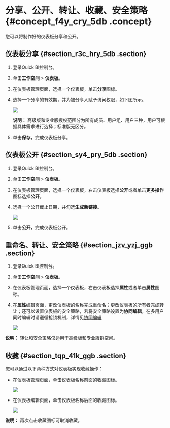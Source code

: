# 分享、公开、转让、收藏、安全策略 {#concept_f4y_cry_5db .concept}

您可以将制作好的仪表板分享和公开。

## 仪表板分享 {#section_r3c_hry_5db .section}

1.  登录Quick BI控制台。
2.  单击**工作空间** \> **仪表板**。
3.  在仪表板管理页面，选择一个仪表板，单击**分享**图标。
4.  选择一个分享的有效期，并为被分享人赋予访问权限，如下图所示。

    ![](http://static-aliyun-doc.oss-cn-hangzhou.aliyuncs.com/assets/img/9121/155859064445314_zh-CN.png)

    **说明：** 高级版和专业版授权范围分为所有成员、用户组、用户三种，用户可根据具体需求进行选择；标准版无区分。

5.  单击**保存**，完成仪表板分享。

## 仪表板公开 {#section_sy4_pry_5db .section}

1.  登录Quick BI控制台。
2.  单击**工作空间** \> **仪表板**。
3.  在仪表板管理页面，选择一个仪表板，右击仪表板选择**公开**或者单击**更多操作**图标选择**公开**。
4.  选择一个公开截止日期，并勾选**生成新链接**。

    ![](http://static-aliyun-doc.oss-cn-hangzhou.aliyuncs.com/assets/img/9121/155859064445316_zh-CN.png)

5.  单击**公开**，完成仪表板公开。

## 重命名、转让、安全策略 {#section_jzv_yzj_ggb .section}

1.  登录Quick BI控制台。
2.  单击**工作空间** \> **仪表板**。
3.  在仪表板管理页面，选择一个仪表板，右击仪表板选择**属性**或者单击**属性**图标。
4.  在**属性**编辑页面，更改仪表板的名称完成重命名；更改仪表板的所有者完成转让；还可以设置仪表板的安全策略，若将安全策略设置为**协同编辑**，在多用户同时编辑时请遵循抢锁机制，详情见[协同编辑](https://help.aliyun.com/knowledge_detail/98630.html?spm=a2c4g.11186623.2.30.67336366w49IkT#8go9cd)

    ![](http://static-aliyun-doc.oss-cn-hangzhou.aliyuncs.com/assets/img/9121/155859064435333_zh-CN.png)


**说明：** 转让和安全策略仅适用于高级版和专业版群空间。

## 收藏 {#section_tqp_41k_ggb .section}

您可以通过以下两种方式对仪表板实现收藏操作：

-   在仪表板管理页面，单击仪表板名称前面的收藏图标。

    ![](http://static-aliyun-doc.oss-cn-hangzhou.aliyuncs.com/assets/img/9121/155859064435335_zh-CN.png)

-   在仪表板编辑页面，单击仪表板名称后面的收藏图标。

    ![](http://static-aliyun-doc.oss-cn-hangzhou.aliyuncs.com/assets/img/9121/155859064435336_zh-CN.png)


**说明：** 再次点击收藏图标可取消收藏。

